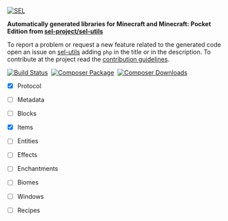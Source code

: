 [![SEL](https://i.imgur.com/cTu1FE5.png)](https://github.com/sel-project/sel-utils)

**Automatically generated libraries for Minecraft and Minecraft: Pocket Edition from [sel-project/sel-utils](https://github.com/sel-project/sel-utils)**

To report a problem or request a new feature related to the generated code open an issue on [sel-utils](https://github.com/sel-project/sel-utils) adding `php` in the title or in the description.
To contribute at the project read the [contribution guidelines](https://github.com/sel-project/sel-utils/blob/master/CONTRIBUTING.md).

[![Build Status](https://travis-ci.org/sel-utils/php.svg?branch=master)](https://travis-ci.org/sel-utils/php)&nbsp;&nbsp;[![Composer Package](https://poser.pugx.org/sel-project/sel-utils/v/stable)](https://packagist.org/packages/sel-project/sel-utils)&nbsp;&nbsp;[![Composer Downloads](https://poser.pugx.org/sel-project/sel-utils/downloads)](https://packagist.org/packages/sel-project/sel-utils)

- [x] Protocol
- [ ] Metadata
- [ ] Blocks
- [x] Items
- [ ] Entities
- [ ] Effects
- [ ] Enchantments
- [ ] Biomes
- [ ] Windows
- [ ] Recipes

